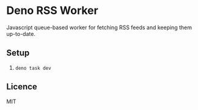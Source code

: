 # Deno RSS Worker

Javascript queue-based worker for fetching RSS feeds and keeping them up-to-date.

## Setup

1. `deno task dev`

## Licence

MIT

